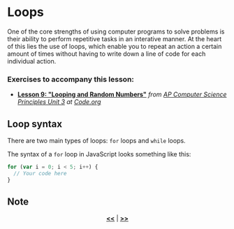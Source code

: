 # Loops

One of the core strengths of using computer programs to solve problems is their ability to perform repetitive tasks in an interative manner. At the heart of this lies the use of loops, which enable you to repeat an action a certain amount of times without having to write down a line of code for each individual action.

### Exercises to accompany this lesson:

<ul>

<li><b><a href="https://studio.code.org/s/csp3-2019/stage/5/puzzle/1" target="_blank">Lesson 9: "Looping and Random Numbers"</a></b> <i>from <a href="https://studio.code.org/s/csp3-2019/stage/9/puzzle/1">AP Computer Science Principles Unit 3</a> at <a href="https://code.org">Code.org</a></i></li>

</ul>

## Loop syntax

There are two main types of loops: `for` loops and `while` loops.

The syntax of a `for` loop in JavaScript looks something like this:

```javascript
for (var i = 0; i < 5; i++) {
  // Your code here
}
```
Note
---

<div align="center"><a href = "https://sbondoc.github.io/OAI-Summer-2019/pages/lessons/lesson-03.html"><b><<</b></a> | <a href = "https://sbondoc.github.io/OAI-Summer-2019/pages/lessons/lesson-05.html"><b>>></b></a></div>
